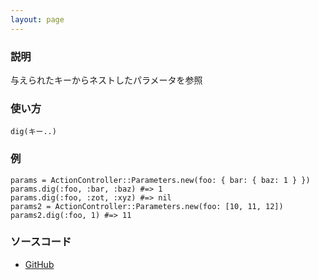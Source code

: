 ```yaml
---
layout: page
---
```


### 説明

与えられたキーからネストしたパラメータを参照

### 使い方

    dig(キー..)

### 例

    params = ActionController::Parameters.new(foo: { bar: { baz: 1 } })
    params.dig(:foo, :bar, :baz) #=> 1
    params.dig(:foo, :zot, :xyz) #=> nil
    params2 = ActionController::Parameters.new(foo: [10, 11, 12])
    params2.dig(:foo, 1) #=> 11

### ソースコード

-   [GitHub](https://github.com/rails/rails/blob/984c3ef2775781d47efa9f541ce570daa2434a80/actionpack/lib/action_controller/metal/strong_parameters.rb#L682)

